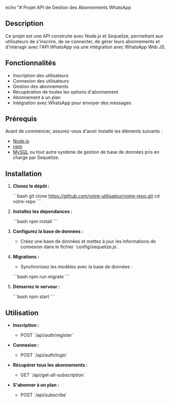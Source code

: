 echo "# Projet API de Gestion des Abonnements WhatsApp

## Description

Ce projet est une API construite avec Node.js et Sequelize, permettant aux utilisateurs de s'inscrire, de se connecter, de gérer leurs abonnements et d'interagir avec l'API WhatsApp via une intégration avec WhatsApp Web JS.

## Fonctionnalités

- Inscription des utilisateurs
- Connexion des utilisateurs
- Gestion des abonnements
- Récupération de toutes les options d'abonnement
- Abonnement à un plan
- Intégration avec WhatsApp pour envoyer des messages

## Prérequis

Avant de commencer, assurez-vous d'avoir installé les éléments suivants :

- [Node.js](https://nodejs.org/)
- [npm](https://www.npmjs.com/)
- [MySQL](https://www.mysql.com/) ou tout autre système de gestion de base de données pris en charge par Sequelize.

## Installation

1. **Clonez le dépôt :**

   \`\`\`bash
   git clone https://github.com/votre-utilisateur/votre-repo.git
   cd votre-repo
   \`\`\`

2. **Installez les dépendances :**

   \`\`\`bash
   npm install
   \`\`\`

3. **Configurez la base de données :**
   - Créez une base de données et mettez à jour les informations de connexion dans le fichier \`config/sequelize.js\`.

4. **Migrations :**
   - Synchronisez les modèles avec la base de données :

   \`\`\`bash
   npm run migrate
   \`\`\`

5. **Démarrez le serveur :**

   \`\`\`bash
   npm start
   \`\`\`

## Utilisation

- **Inscription :**
  - POST \`/api/auth/register\`
  
- **Connexion :**
  - POST \`/api/auth/login\`

- **Récupérer tous les abonnements :**
  - GET \`/api/get-all-subscription\`

- **S'abonner à un plan :**
  - POST \`/api/subscribe\`
